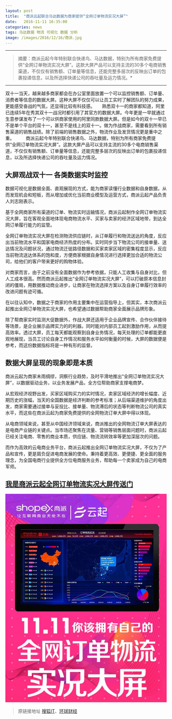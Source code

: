 ```yaml
---
layout: post
title:  "商派云起联合马达数据为商家提供“全网订单物流实况大屏”"
date:   2016-11-11 16:35:00
categories: news
tags: 马达数据 物流 可视化 数据 分析 
image: /images/2016/12/16/商派.jpg
---
```


---------
>摘要：商派云起今年特别联合快递鸟、马达数据，特别为所有商家免费提供“全网订单物流实况大屏”。这款大屏产品可以支持主流的30多个电商销售渠道，不仅仅有销售额、订单量等信息，还能完整多层次的反映出订单的包裹投递信息，以及所选择快递公司的吞吐量及运力情况。*

--------
双十一当天，越来越多商家都会在办公室里面放置一个可以监控销售额、订单量、消费者等信息的数据大屏。这种大屏不仅仅可以让员工实时了解团队的努力成果，更能感受奋战的气氛，还显得比较有科技感。
　
熟悉双十一的商家都知道，阿里已连续5年在秀其双十一战况时都引用了其官方的数据大屏。今年更是一早就通过生意参谋发布了一个可以供商家使用的阿里同款数据大屏。但是如今的双十一早已不是单个平台的双十一，甚至不是线上的双十一。做为作战商家，需要看到所有销售渠道的销售战绩。除了前端的销售数据之外，物流作业及发货情况更是重中之重。
　　
商派云起今年特别联合快递鸟、马达数据，特别为所有商家免费提供“全网订单物流实况大屏”。这款大屏产品可以支持主流的30多个电商销售渠道，不仅仅有销售额、订单量等信息，还能完整多层次的反映出订单的包裹投递信息，以及所选择快递公司的吞吐量及运力情况。
　

## 大屏观战双十一 各类数据实时监控

数据可视化是数据全面、直观展现的方式，能为商家读懂行业数据和自身数据，从而发现机会和短板，而从增加或优化当前商业模型及运营方式，商派云起产品负责人刘志刚表示。

基于全网商家所有渠道的订单、物流实时运输情况，商派云起制作全网订单物流实况大屏，旨在客观全面地体现电商物流水平、买家与卖家的经济区域地带，到达全网订单履行能力的监管。

全网订单物流实况大屏在检测物流供应链时，从订单履行和物流送达的角度，反应出当前物流水平和国家电商经济热度的分布。实时同步当下物流公司的接单量、送达情况及问题状况，通过物流迁徙路径数据和买家卖家区域的密集程度显示，反应当前物流送达体系的饱和度，方便商家根据自身情况进行选择更加合适的物流公司，给他们的客户带来更好的购物体验。

对商家而言，由于之前没有全面数据作为参考依据，只能人工收集与自身对比，但人工成本很高。然而商派云起推出“全网订单物流实况大屏”，可以打破原本信息封闭的僵局，用数据推动商业进步，让商家在物流选择方案以及自身订单履行效率的改进问题有迹可循。

在以往认知中，数据之于商家的作用主要集中在运营指导上，但其实，本次商派云起推出全网订单物流实况大屏，也希望通过数据帮助商家全面展示品牌形象。

除了帮商家实时监测大促数据外，作战大屏还适用于企业品牌宣传、合作伙伴接待等场景，是企业展示品牌实力的的利器。同时能对内部员工起到激励作用，从而提高效率。透过大屏，员工每天都能观察到自身业务情况，每天处理的订单都能更直观地展现，当员工讨论自身工作情况和服务水平如何衡量的时候，大屏的数据便是参考，而这份数据指标将是一种有形的监督。

## 数据大屏呈现的现象即是本质

商派云起为商家未雨绸缪，洞察行业趋势，及时平滑地推出“全网订单物流实况大屏”，以数据驱动业务，以业务发展产品，全方位帮助商家支撑电商梦。

从宏观经济视野出发，买家区域购买力的实时情况，卖家区域经济的增长幅度、近期历史的涨幅，当天的全国数据是经济判断的参考标准；从后端渠道维护的角度出发，商家需要通过接单与妥投比、接单量、物流滞后的状态等判断物流公司的真实水平，而这些在商派云起为商家免费提供的全网物流订单大屏中得以体现。

从电商领域来说，甚至从中国经济领域来说，商派推出的全网物流订单大屏表达的是电商产业链的关键点。当市场还聚焦在流量、营销等销售层面问题时，商派云起已经关注电商、零售的商业本质，供应链、物流流转效率等更加深层次的问题。

而作为高效的云电商业务平台，商派云起推出全网订单物流实况大屏，不仅为了产品和宣传，更是肩负促进电商发展的使命。秉持着更高效、更便捷、更全面的服务理念，为全国电商行业提供全方位电商服务业务，帮助每一个卖家成为自己的电商军师。

## [我是商派云起全网订单物流实况大屏传送门](http://shopex.madadata.com/)

![alt text](/images/2016/12/16/大屏.jpg)

> 原链接地址 [搜狐IT](http://it.sohu.com/20161110/n472836946.shtml)、[环球财经](http://finance.huanqiu.com/roll/2016-11/9655830.html?qq-pf-to=pcqq.c2c)
